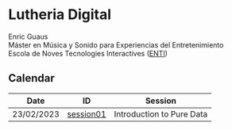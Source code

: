 <h1>Lutheria Digital</h1>
Enric Guaus<br>
Máster en Música y Sonido para Experiencias del Entretenimiento<br>
Escola de Noves Tecnologies Interactives (<a href="https://enti.cat/" target="_blank">ENTI</a>)<br>

<h2>Calendar</h2>

| Date | ID | Session |
|---|---|---|
| 23/02/2023 | [session01](session01) | Introduction to Pure Data|
